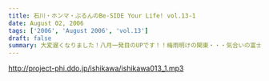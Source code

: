 ```yaml
---
title: 石川・ホンマ・ぶるんのBe-SIDE Your Life! vol.13-1
date: August 02, 2006
tags: ['2006', 'August 2006', 'vol.13']
draft: false
summary: 大変遅くなりました！八月一発目のUPです！！梅雨明けの関東・・・気合いの富士山登山は決行されたのか否か！？その真相にせまる渾身の一本目でございます。モンテディオ（山の神様）は微笑んでくれたのでしょうか・・・そしてそして！今まで『CMのCM』と呼ばれる、CM・スポンサー募集に新たな展開が！中身を聴いてご確認を〜〜NAMAE
---
```


http://project-phi.ddo.jp/ishikawa/ishikawa013_1.mp3
